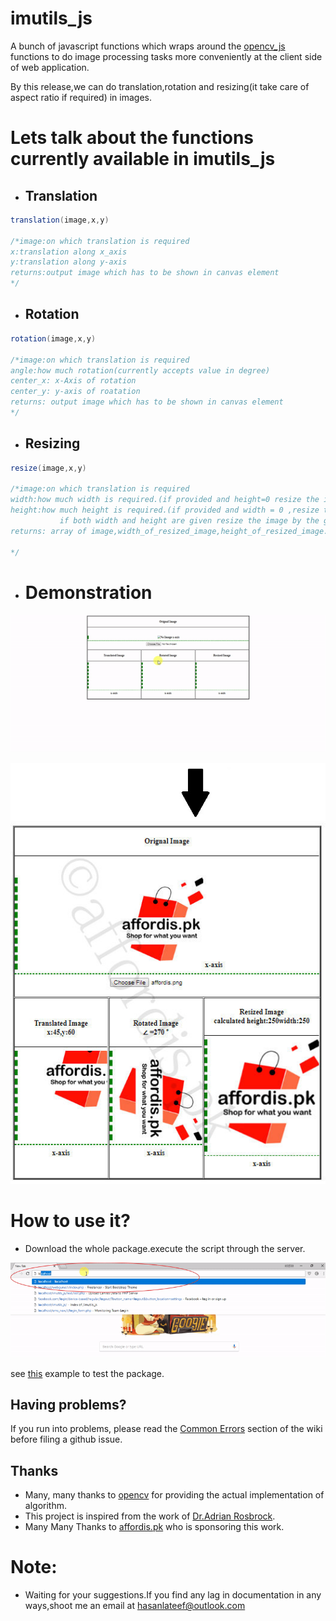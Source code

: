 # imutils_js

 A bunch of javascript functions which wraps around the [opencv_js](http://opencv.org/) functions to do image processing tasks more conveniently at the client side of web application.

By this release,we can do translation,rotation and resizing(it take care of aspect ratio if required) in images.
# Lets talk about the functions currently available in imutils_js 
* ## Translation

```java script
translation(image,x,y)

/*image:on which translation is required
x:translation along x_axis
y:translation along y-axis
returns:output image which has to be shown in canvas element
*/
```
* ## Rotation

```java script
rotation(image,x,y)

/*image:on which translation is required
angle:how much rotation(currently accepts value in degree)
center_x: x-Axis of rotation
center_y: y-axis of roatation
returns: output image which has to be shown in canvas element
*/
```


* ## Resizing

```java script
resize(image,x,y)

/*image:on which translation is required
width:how much width is required.(if provided and height=0 resize the image by taking care of its aspect ratio )
height:how much height is required.(if provided and width = 0 ,resize the image by taking care of its aspect ratio)
           if both width and height are given resize the image by the given parameters.
returns: array of image,width_of_resized_image,height_of_resized_image.

*/
```
* # Demonstration

![](https://github.com/hasanlatif/Snapchat-like-Filters-python/blob/master/Readme_pics/git_gif.gif)

![](https://github.com/hasanlatif/Snapchat-like-Filters-python/blob/master/Readme_pics/arrow1.jpg)
![](https://github.com/hasanlatif/Snapchat-like-Filters-python/blob/master/Readme_pics/test%20_js.jpg)

 # How to use it?

* Download the whole package.execute the script through the server.
 
![]( https://github.com/hasanlatif/Snapchat-like-Filters-python/blob/master/Readme_pics/local_host.gif)

 see [this](https://github.com/hasanlatif/imutils_js/tree/master/test) example to test the package.


## Having problems?

If you run into problems, please read the [Common Errors](https://github.com/ageitgey/imutils_js/wiki/Common-Errors) section of the wiki before filing a github issue.

## Thanks

* Many, many thanks to [opencv](https://opencv.org) for providing the actual implementation  of algorithm.
* This project is inspired from the work of [Dr.Adrian Rosbrock](https://github.com/jrosebr1/imutils).
* Many Many Thanks to [affordis.pk](https://affordis.pk) who is sponsoring this work.


# Note:
  * Waiting for your suggestions.If you find any lag in documentation in any ways,shoot me an email at hasanlateef@outlook.com




